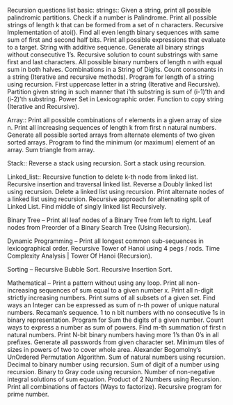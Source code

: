 Recursion questions list basic:
strings::
Given a string, print all possible palindromic partitions.
Check if a number is Palindrome.
Print all possible strings of length k that can be formed from a set of n characters.
Recursive Implementation of atoi().
Find all even length binary sequences with same sum of first and second half bits.
Print all possible expressions that evaluate to a target.
String with additive sequence.
Generate all binary strings without consecutive 1’s.
Recursive solution to count substrings with same first and last characters.
All possible binary numbers of length n with equal sum in both halves.
Combinations in a String of Digits.
Count consonants in a string (Iterative and recursive methods).
Program for length of a string using recursion.
First uppercase letter in a string (Iterative and Recursive).
Partition given string in such manner that i’th substring is sum of (i-1)’th and (i-2)’th substring.
Power Set in Lexicographic order.
Function to copy string (Iterative and Recursive).

Array::
Print all possible combinations of r elements in a given array of size n.
Print all increasing sequences of length k from first n natural numbers.
Generate all possible sorted arrays from alternate elements of two given sorted arrays.
Program to find the minimum (or maximum) element of an array.
Sum triangle from array.

Stack::
Reverse a stack using recursion.
Sort a stack using recursion.

Linked_list::
Recursive function to delete k-th node from linked list.
Recursive insertion and traversal linked list.
Reverse a Doubly linked list using recursion.
Delete a linked list using recursion.
Print alternate nodes of a linked list using recursion.
Recursive approach for alternating split of Linked List.
Find middle of singly linked list Recursively.

Binary Tree –
Print all leaf nodes of a Binary Tree from left to right.
Leaf nodes from Preorder of a Binary Search Tree (Using Recursion).

Dynamic Programming –
Print all longest common sub-sequences in lexicographical order.
Recursive Tower of Hanoi using 4 pegs / rods.
Time Complexity Analysis | Tower Of Hanoi (Recursion).

Sorting –
Recursive Bubble Sort.
Recursive Insertion Sort.

Mathematical –
Print a pattern without using any loop.
Print all non-increasing sequences of sum equal to a given number x.
Print all n-digit strictly increasing numbers.
Print sums of all subsets of a given set.
Find ways an Integer can be expressed as sum of n-th power of unique natural numbers.
Recaman’s sequence.
1 to n bit numbers with no consecutive 1s in binary representation.
Program for Sum the digits of a given number.
Count ways to express a number as sum of powers.
Find m-th summation of first n natural numbers.
Print N-bit binary numbers having more 1’s than 0’s in all prefixes.
Generate all passwords from given character set.
Minimum tiles of sizes in powers of two to cover whole area.
Alexander Bogomolny’s UnOrdered Permutation Algorithm.
Sum of natural numbers using recursion.
Decimal to binary number using recursion.
Sum of digit of a number using recursion.
Binary to Gray code using recursion.
Number of non-negative integral solutions of sum equation.
Product of 2 Numbers using Recursion.
Print all combinations of factors (Ways to factorize).
Recursive program for prime number.


